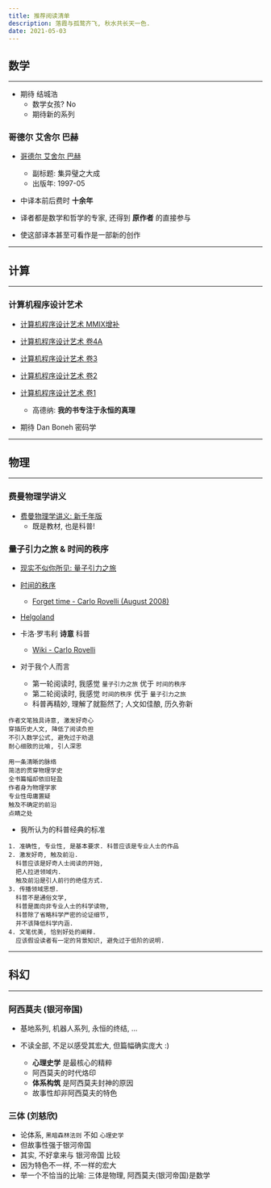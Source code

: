 ```yaml
---
title: 推荐阅读清单
description: 落霞与孤鹜齐飞, 秋水共长天一色.
date: 2021-05-03
---
```


## 数学

------------------

* 期待 结城浩
  - 数学女孩? No
  - 期待新的系列

### 哥德尔 艾舍尔 巴赫

* [哥德尔 艾舍尔 巴赫](https://book.douban.com/subject/1291204/)
  - 副标题: 集异璧之大成
  - 出版年: 1997-05

* 中译本前后费时 **十余年**
* 译者都是数学和哲学的专家, 还得到 **原作者** 的直接参与
* 使这部译本甚至可看作是一部新的创作

------------------

## 计算

------------------

### 计算机程序设计艺术

* [计算机程序设计艺术 MMIX增补](https://book.douban.com/subject/35170836/)
* [计算机程序设计艺术 卷4A](https://book.douban.com/subject/34452973/)
* [计算机程序设计艺术 卷3](https://book.douban.com/subject/26953756/)
* [计算机程序设计艺术 卷2](https://book.douban.com/subject/26850558/)
* [计算机程序设计艺术 卷1](https://book.douban.com/subject/26681685/)
  - 高德纳: **我的书专注于永恒的真理**

* 期待 Dan Boneh 密码学

------------------

## 物理

------------------

### 费曼物理学讲义

* [费曼物理学讲义: 新千年版](https://book.douban.com/subject/26662048/)
  - 既是教材, 也是科普!

### 量子引力之旅 & 时间的秩序

* [现实不似你所见: 量子引力之旅](https://book.douban.com/subject/27156306/)
* [时间的秩序](https://book.douban.com/subject/33424487/)
  - [Forget time - Carlo Rovelli (August 2008)](https://arxiv.org/pdf/0903.3832.pdf)
* [Helgoland](https://book.douban.com/subject/35265189/)

* 卡洛·罗韦利 **诗意** 科普
  - [Wiki - Carlo Rovelli](https://en.wikipedia.org/wiki/Carlo_Rovelli)

* 对于我个人而言
  - 第一轮阅读时, 我感觉 `量子引力之旅` 优于 `时间的秩序`
  - 第二轮阅读时, 我感觉 `时间的秩序` 优于 `量子引力之旅`
  - 科普再精妙, 理解了就豁然了; 人文如佳酿, 历久弥新

```
作者文笔独具诗意, 激发好奇心
穿插历史人文, 降低了阅读负担
不引入数学公式, 避免过于劝退
耐心细致的比喻, 引人深思

用一条清晰的脉络
简洁的贯穿物理学史
全书篇幅却依旧轻盈
作者身为物理学家
专业性毋庸置疑
触及不确定的前沿
点睛之处
```

* 我所认为的科普经典的标准

```
1. 准确性, 专业性, 是基本要求. 科普应该是专业人士的作品
2. 激发好奇, 触及前沿.
  科普应该是好奇人士阅读的开始,
  把人拉进领域内.
  触及前沿是引人前行的绝佳方式.
3. 传播领域思想.
  科普不是通俗文学,
  科普是面向非专业人士的科学读物,
  科普除了省略科学严密的论证细节,
  并不该降低科学内涵.
4. 文笔优美, 恰到好处的阐释.
  应该假设读者有一定的背景知识, 避免过于低阶的说明.
```

------------------

## 科幻

------------------

### 阿西莫夫 (银河帝国)

* 基地系列, 机器人系列, 永恒的终结, ...

* 不读全部, 不足以感受其宏大, 但篇幅确实庞大 :)
  - **心理史学** 是最核心的精粹
  - 阿西莫夫的时代烙印
  - **体系构筑** 是阿西莫夫封神的原因
  - 故事性却非阿西莫夫的特色

### 三体 (刘慈欣)

* 论体系, `黑暗森林法则` 不如 `心理史学`
* 但故事性强于银河帝国
* 其实, 不好拿来与 银河帝国 比较
* 因为特色不一样, 不一样的宏大
* 举一个不恰当的比喻: 三体是物理, 阿西莫夫(银河帝国)是数学
